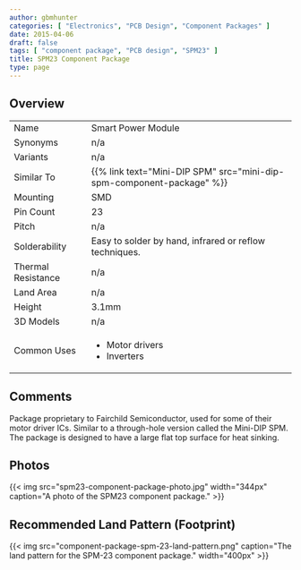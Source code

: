 ```yaml
---
author: gbmhunter
categories: [ "Electronics", "PCB Design", "Component Packages" ]
date: 2015-04-06
draft: false
tags: [ "component package", "PCB design", "SPM23" ]
title: SPM23 Component Package
type: page
---
```


## Overview


<table >
<tbody >
<tr >

<td >Name
</td>

<td >Smart Power Module
</td>
</tr>
<tr >

<td >Synonyms
</td>

<td >n/a
</td>
</tr>
<tr >

<td >Variants
</td>

<td >n/a
</td>
</tr>
<tr >
<td >Similar To</td>
<td >{{% link text="Mini-DIP SPM" src="mini-dip-spm-component-package" %}}</td>
</tr>
<tr >
<td >Mounting</td>
<td >SMD</td>
</tr>
<tr >

<td >Pin Count
</td>

<td >23
</td>
</tr>
<tr >

<td >Pitch
</td>

<td >n/a
</td>
</tr>
<tr >

<td >Solderability
</td>

<td >Easy to solder by hand, infrared or reflow techniques.
</td>
</tr>
<tr >

<td >Thermal Resistance
</td>

<td >n/a
</td>
</tr>
<tr >

<td >Land Area
</td>

<td >n/a
</td>
</tr>
<tr >

<td >Height
</td>

<td >3.1mm
</td>
</tr>
<tr >

<td >3D Models
</td>

<td >n/a
</td>
</tr>
<tr >

<td >Common Uses
</td>

<td >
<ul>
<li>Motor drivers</li>
<li>Inverters</li>
</ul>
</td>
</tr>
</tbody>
</table>

## Comments

Package proprietary to Fairchild Semiconductor, used for some of their motor driver ICs. Similar to a through-hole version called the Mini-DIP SPM. The package is designed to have a large flat top surface for heat sinking.

## Photos

{{< img src="spm23-component-package-photo.jpg" width="344px" caption="A photo of the SPM23 component package."  >}}

## Recommended Land Pattern (Footprint)

{{< img src="component-package-spm-23-land-pattern.png" caption="The land pattern for the SPM-23 component package."  width="400px" >}}
